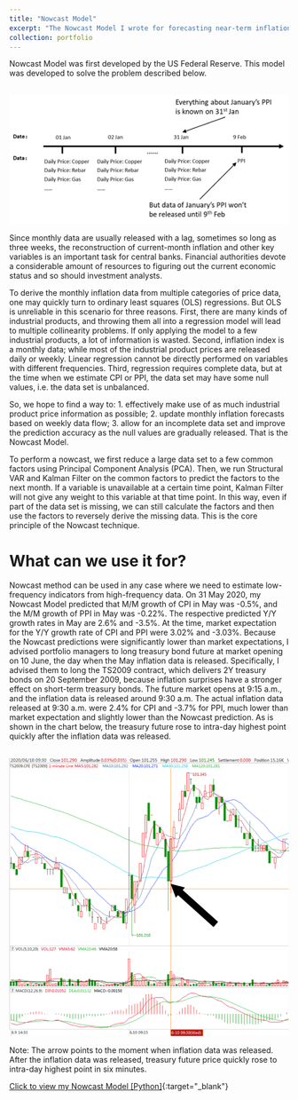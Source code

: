 ```yaml
---
title: "Nowcast Model"
excerpt: "The Nowcast Model I wrote for forecasting near-term inflation data. <br/><img src='/images/Nowcast image.png' style='zoom:50%'>"
collection: portfolio
---
```


Nowcast Model was first developed by the US Federal Reserve. This model was developed to solve the problem described below. 

<br/><img src='/images/Nowcast image-2.png' style='zoom:100%'>

Since monthly data are usually released with a lag, sometimes so long as three weeks, the reconstruction of current-month inflation and other key variables is an important task for central banks. Financial authorities devote a considerable amount of resources to figuring out the current economic status and so should investment analysts.

To derive the monthly inflation data from multiple categories of price data, one may quickly turn to ordinary least squares (OLS) regressions. But OLS is unreliable in this scenario for three reasons. First, there are many kinds of industrial products, and throwing them all into a regression model will lead to multiple collinearity problems. If only applying the model to a few industrial products, a lot of information is wasted. Second, inflation index is a monthly data; while most of the industrial product prices are released daily or weekly. Linear regression cannot be directly performed on variables with different frequencies. Third, regression requires complete data, but at the time when we estimate CPI or PPI, the data set may have some null values, i.e. the data set is unbalanced.

So, we hope to find a way to: 1. effectively make use of as much industrial product price information as possible; 2. update monthly inflation forecasts based on weekly data flow; 3. allow for an incomplete data set and improve the prediction accuracy as the null values are gradually released. That is the Nowcast Model.

To perform a nowcast, we first reduce a large data set to a few common factors using Principal Component Analysis (PCA). Then, we run Structural VAR and Kalman Filter on the common factors to predict the factors to the next month. If a variable is unavailable at a certain time point, Kalman Filter will not give any weight to this variable at that time point. In this way, even if part of the data set is missing, we can still calculate the factors and then use the factors to reversely derive the missing data. This is the core principle of the Nowcast technique.

# What can we use it for?

Nowcast method can be used in any case where we need to estimate low-frequency indicators from high-frequency data. On 31 May 2020, my Nowcast Model predicted that M/M growth of CPI in May was -0.5%, and the M/M growth of PPI in May was -0.22%. The respective predicted Y/Y growth rates in May are 2.6% and -3.5%. At the time, market expectation for the Y/Y growth rate of CPI and PPI were 3.02% and -3.03%. Because the Nowcast predictions were significantly lower than market expectations, I advised portfolio managers to long treasury bond future at market opening on 10 June, the day when the May inflation data is released. Specifically, I advised them to long the TS2009 contract, which delivers 2Y treasury bonds on 20 September 2009, because inflation surprises have a stronger effect on short-term treasury bonds. The future market opens at 9:15 a.m., and the inflation data is released around 9:30 a.m. The actual inflation data released at 9:30 a.m. were 2.4% for CPI and -3.7% for PPI, much lower than market expectation and slightly lower than the Nowcast prediction. As is shown in the chart below, the treasury future rose to intra-day highest point quickly after the inflation data was released.

<br/><img src='/images/Inflation Arbitrage.png' style='zoom:70%'>

Note: The arrow points to the moment when inflation data was released. After the inflation data was released, treasury future price quickly rose to intra-day highest point in six minutes.

[Click to view my Nowcast Model [Python]](https://github.com/HoagieT/Inflation-Nowcast-Model){:target="_blank"}

